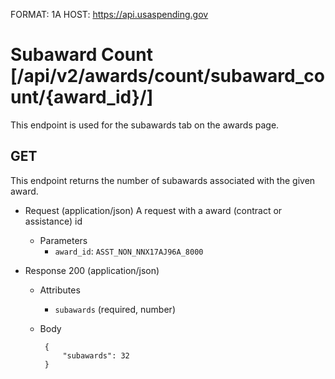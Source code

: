FORMAT: 1A
HOST: https://api.usaspending.gov

# Subaward Count [/api/v2/awards/count/subaward_count/{award_id}/]

This endpoint is used for the subawards tab on the awards page.

## GET

This endpoint returns the number of subawards associated with the given award.

+ Request (application/json)
    A request with a award (contract or assistance) id
    + Parameters
        + `award_id`: `ASST_NON_NNX17AJ96A_8000`

+ Response 200 (application/json)
    + Attributes 
        + `subawards` (required, number)
     + Body
    
            {
                "subawards": 32
            }